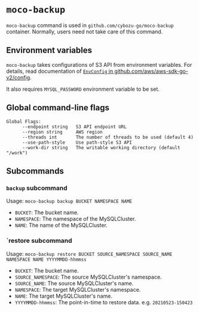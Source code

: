 # `moco-backup`

`moco-backup` command is used in `github.com/cybozu-go/moco-backup` container.
Normally, users need not take care of this command.

## Environment variables

`moco-backup` takes configurations of S3 API from environment variables.
For details, read documentation of [`EnvConfig` in github.com/aws/aws-sdk-go-v2/config][EnvConfig].

It also requires `MYSQL_PASSWORD` environment variable to be set.

## Global command-line flags

```
Global Flags:
      --endpoint string   S3 API endpoint URL
      --region string     AWS region
      --threads int       The number of threads to be used (default 4)
      --use-path-style    Use path-style S3 API
      --work-dir string   The writable working directory (default "/work")
```

## Subcommands

### `backup` subcommand

Usage: `moco-backup backup BUCKET NAMESPACE NAME`

- `BUCKET`: The bucket name.
- `NAMESPACE`: The namespace of the MySQLCluster.
- `NAME`: The name of the MySQLCluster.

### `restore subcommand

Usage: `moco-backup restore BUCKET SOURCE_NAMESPACE SOURCE_NAME NAMESPACE NAME YYYYMMDD-hhmmss`

- `BUCKET`: The bucket name.
- `SOURCE_NAMESPACE`: The source MySQLCluster's namespace.
- `SOURCE_NAME`: The source MySQLCluster's name.
- `NAMESPACE`: The target MySQLCluster's namespace.
- `NAME`: The target MySQLCluster's name.
- `YYYYMMDD-hhmmss`: The point-in-time to restore data.  e.g. `20210523-150423`

[EnvConfig]: https://pkg.go.dev/github.com/aws/aws-sdk-go-v2/config#EnvConfig
